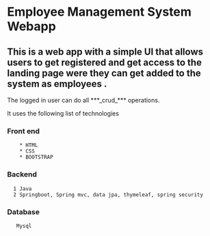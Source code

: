 # Employee Management System Webapp #

## This is a web app with a simple UI that allows users to get registered and get access to the landing page were they can get added to the system as employees .

<p>The logged in user can do all ***_crud_*** operations. </p>


<p>It uses the following list of technologies  </p>
    
### Front end ###
        * HTML
        * CSS
        * BOOTSTRAP
     
     
      

   ### Backend  ###
      1 Java
      2 Springboot, Spring mvc, data jpa, thymeleaf, spring security

   ### Database ###
       Mysql
    
